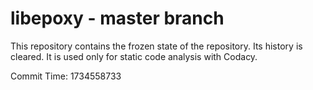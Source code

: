 # libepoxy - master branch

This repository contains the frozen state of the repository.
Its history is cleared. It is used only for static code
analysis with Codacy.

Commit Time: 1734558733